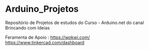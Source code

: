 # Arduino_Projetos
Repositório de Projetos de estudos do Curso - Arduino.net do canal Brincando com Ideias


Feramenta de Apoio :
https://wokwi.com/
https://www.tinkercad.com/dashboard

